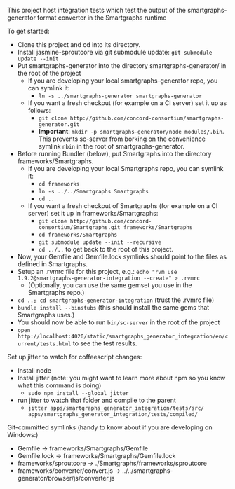 This project host integration tests which test the output of the smartgraphs-generator format converter in the Smartgraphs runtime

To get started:

  * Clone this project and cd into its directory.
  * Install jasmine-sproutcore via git submodule update: `git submodule update --init`
  * Put smartgraphs-generator into the directory smartgraphs-generator/ in the root of the project
      * If you are developing your local smartgraphs-generator repo, you can symlink it:
          * `ln -s ../smartgraphs-generator smartgraphs-generator`
      * If you want a fresh checkout (for example on a CI server) set it up as follows:
          * `git clone http://github.com/concord-consortium/smartgraphs-generator.git`
          * **Important**: `mkdir -p smartgraphs-generator/node_modules/.bin`. This prevents sc-server from borking on the convenience symlink `nbin` in the root of smartgraphs-generator.
  * Before running Bundler (below), put Smartgraphs into the directory frameworks/Smartgraphs.
      * If you are developing your local Smartgraphs repo, you can symlink it:
          * `cd frameworks`
          * `ln -s ../../Smartgraphs Smartgraphs`
          * `cd ..`
      * If you want a fresh checkout of Smartgraphs (for example on a CI server) set it up in frameworks/Smartgraphs:
          * `git clone http://github.com/concord-consortium/Smartgraphs.git frameworks/Smartgraphs`
          * `cd frameworks/Smartgraphs`
          * `git submodule update --init --recursive`
          * `cd ../..` to get back to the root of this project.
  * Now, your Gemfile and Gemfile.lock symlinks should point to the files as defined in Smartgraphs.
  * Setup an .rvmrc file for this project, e.g.: `echo "rvm use 1.9.2@smartgraphs-generator-integration --create" > .rvmrc`
      * (Optionally, you can use the same gemset you use in the Smartgraphs repo.)
  * `cd ..; cd smartgraphs-generator-integration` (trust the .rvmrc file)
  * `bundle install --binstubs` (this should install the same gems that Smartgraphs uses.)
  * You should now be able to run `bin/sc-server` in the root of the project
  * `open http://localhost:4020/static/smartgraphs_generator_integration/en/current/tests.html` to see the test results.

Set up jitter to watch for coffeescript changes:

 * Install node
 * Install jitter (note: you might want to learn more about npm so you know what this command is doing)
    * `sudo npm install --global jitter`
 * run jitter to watch that folder and compile to the parent
    * `jitter apps/smartgraphs_generator_integration/tests/src/ apps/smartgraphs_generator_integration/tests/compiled/`

Git-committed symlinks (handy to know about if you are developing on Windows:)

  * Gemfile -> frameworks/Smartgraphs/Gemfile
  * Gemfile.lock -> frameworks/Smartgraphs/Gemfile.lock
  * frameworks/sproutcore -> ./Smartgraphs/frameworks/sproutcore
  * frameworks/converter/convert.js -> ../../smartgraphs-generator/browser/js/converter.js
